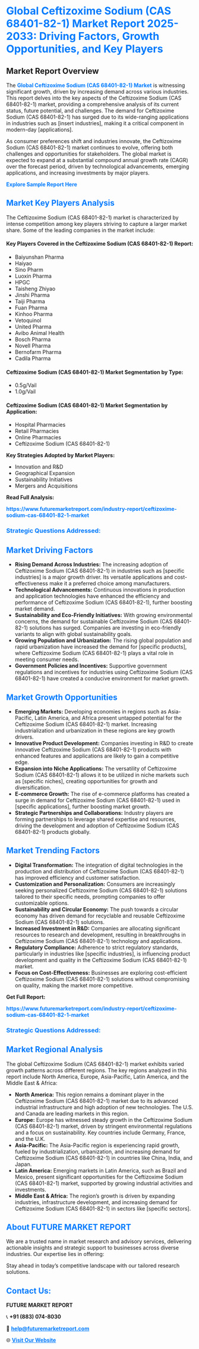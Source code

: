 <h1 style="color: #007BFF;">Global Ceftizoxime Sodium (CAS 68401-82-1) Market Report 2025-2033: Driving Factors, Growth Opportunities, and Key Players</h1>

<section id="overview">
<h2>Market Report Overview</h2>
<p>The <a href="https://www.futuremarketreport.com/industry-report/ceftizoxime-sodium-cas-68401-82-1-market" style="color: #007BFF; text-decoration: none;"><strong>Global Ceftizoxime Sodium (CAS 68401-82-1) Market</strong></a> is witnessing significant growth, driven by increasing demand across various industries. This report delves into the key aspects of the Ceftizoxime Sodium (CAS 68401-82-1) market, providing a comprehensive analysis of its current status, future potential, and challenges. The demand for Ceftizoxime Sodium (CAS 68401-82-1) has surged due to its wide-ranging applications in industries such as [insert industries], making it a critical component in modern-day [applications].</p>
<p>As consumer preferences shift and industries innovate, the Ceftizoxime Sodium (CAS 68401-82-1) market continues to evolve, offering both challenges and opportunities for stakeholders. The global market is expected to expand at a substantial compound annual growth rate (CAGR) over the forecast period, driven by technological advancements, emerging applications, and increasing investments by major players.</p>
</section>

<section id="overview">
<p><a href="https://www.futuremarketreport.com/request-sample/reportId=111525" style="color: #007BFF; text-decoration: none;"><strong>Explore Sample Report Here</strong></a></p>
</section>

<section id="key-players">
<h2 style="color: #007BFF;">Market Key Players Analysis</h2>
<p>The Ceftizoxime Sodium (CAS 68401-82-1) market is characterized by intense competition among key players striving to capture a larger market share. Some of the leading companies in the market include:</p>
<h4>Key Players Covered in the Ceftizoxime Sodium (CAS 68401-82-1) Report:</h4>
<ul><li>Baiyunshan Pharma</li><li>Haiyao</li><li>Sino Pharm</li><li>Luoxin Pharma</li><li>HPGC</li><li>Taisheng Zhiyao</li><li>Jinshi Pharma</li><li>Taiji Pharma</li><li>Fuan Pharma</li><li>Kinhoo Pharma</li><li>Vetoquinol</li><li>United Pharma</li><li>Avibo Animal Health</li><li>Bosch Pharma</li><li>Novell Pharma</li><li>Bernofarm Pharma</li><li>Cadila Pharma</li></ul>
<h4>Ceftizoxime Sodium (CAS 68401-82-1) Market Segmentation by Type:</h4>
<ul><li>0.5g/Vail</li><li>1.0g/Vail</li></ul>

<h4>Ceftizoxime Sodium (CAS 68401-82-1) Market Segmentation by Application:</h4>
<ul><li>Hospital Pharmacies</li><li>Retail Pharmacies</li><li>Online Pharmacies</li><li>Ceftizoxime Sodium (CAS 68401-82-1)</li></ul>
<p><strong>Key Strategies Adopted by Market Players:</strong></p>
<ul>
<li>Innovation and R&D</li>
<li>Geographical Expansion</li>
<li>Sustainability Initiatives</li>
<li>Mergers and Acquisitions</li>
</ul>
</section>

<section>
<p><strong>Read Full Analysis: </strong></p><a href="https://www.futuremarketreport.com/industry-report/ceftizoxime-sodium-cas-68401-82-1-market" style="color: #007BFF; text-decoration: none;"><strong>https://www.futuremarketreport.com/industry-report/ceftizoxime-sodium-cas-68401-82-1-market</strong></a>
<h3 style="color: #007BFF;">Strategic Questions Addressed:</h3>
</section>

<section id="driving-factors">
<h2 style="color: #007BFF;">Market Driving Factors</h2>
<ul>
<li><strong>Rising Demand Across Industries:</strong> The increasing adoption of Ceftizoxime Sodium (CAS 68401-82-1) in industries such as [specific industries] is a major growth driver. Its versatile applications and cost-effectiveness make it a preferred choice among manufacturers.</li>
<li><strong>Technological Advancements:</strong> Continuous innovations in production and application technologies have enhanced the efficiency and performance of Ceftizoxime Sodium (CAS 68401-82-1), further boosting market demand.</li>
<li><strong>Sustainability and Eco-Friendly Initiatives:</strong> With growing environmental concerns, the demand for sustainable Ceftizoxime Sodium (CAS 68401-82-1) solutions has surged. Companies are investing in eco-friendly variants to align with global sustainability goals.</li>
<li><strong>Growing Population and Urbanization:</strong> The rising global population and rapid urbanization have increased the demand for [specific products], where Ceftizoxime Sodium (CAS 68401-82-1) plays a vital role in meeting consumer needs.</li>
<li><strong>Government Policies and Incentives:</strong> Supportive government regulations and incentives for industries using Ceftizoxime Sodium (CAS 68401-82-1) have created a conducive environment for market growth.</li>
</ul>
</section>

<section id="growth-opportunities">
<h2 style="color: #007BFF;">Market Growth Opportunities</h2>
<ul>
<li><strong>Emerging Markets:</strong> Developing economies in regions such as Asia-Pacific, Latin America, and Africa present untapped potential for the Ceftizoxime Sodium (CAS 68401-82-1) market. Increasing industrialization and urbanization in these regions are key growth drivers.</li>
<li><strong>Innovative Product Development:</strong> Companies investing in R&D to create innovative Ceftizoxime Sodium (CAS 68401-82-1) products with enhanced features and applications are likely to gain a competitive edge.</li>
<li><strong>Expansion into Niche Applications:</strong> The versatility of Ceftizoxime Sodium (CAS 68401-82-1) allows it to be utilized in niche markets such as [specific niches], creating opportunities for growth and diversification.</li>
<li><strong>E-commerce Growth:</strong> The rise of e-commerce platforms has created a surge in demand for Ceftizoxime Sodium (CAS 68401-82-1) used in [specific applications], further boosting market growth.</li>
<li><strong>Strategic Partnerships and Collaborations:</strong> Industry players are forming partnerships to leverage shared expertise and resources, driving the development and adoption of Ceftizoxime Sodium (CAS 68401-82-1) products globally.</li>
</ul>
</section>

<section id="trending-factors">
<h2 style="color: #007BFF;">Market Trending Factors</h2>
<ul>
<li><strong>Digital Transformation:</strong> The integration of digital technologies in the production and distribution of Ceftizoxime Sodium (CAS 68401-82-1) has improved efficiency and customer satisfaction.</li>
<li><strong>Customization and Personalization:</strong> Consumers are increasingly seeking personalized Ceftizoxime Sodium (CAS 68401-82-1) solutions tailored to their specific needs, prompting companies to offer customizable options.</li>
<li><strong>Sustainability and Circular Economy:</strong> The push towards a circular economy has driven demand for recyclable and reusable Ceftizoxime Sodium (CAS 68401-82-1) solutions.</li>
<li><strong>Increased Investment in R&D:</strong> Companies are allocating significant resources to research and development, resulting in breakthroughs in Ceftizoxime Sodium (CAS 68401-82-1) technology and applications.</li>
<li><strong>Regulatory Compliance:</strong> Adherence to strict regulatory standards, particularly in industries like [specific industries], is influencing product development and quality in the Ceftizoxime Sodium (CAS 68401-82-1) market.</li>
<li><strong>Focus on Cost-Effectiveness:</strong> Businesses are exploring cost-efficient Ceftizoxime Sodium (CAS 68401-82-1) solutions without compromising on quality, making the market more competitive.</li>
</ul>
</section>

<section>
<p><strong>Get Full Report: </strong></p><a href="https://www.futuremarketreport.com/industry-report/ceftizoxime-sodium-cas-68401-82-1-market" style="color: #007BFF; text-decoration: none;"><strong>https://www.futuremarketreport.com/industry-report/ceftizoxime-sodium-cas-68401-82-1-market</strong></a>
<h3 style="color: #007BFF;">Strategic Questions Addressed:</h3>
</section>


<section id="regional-analysis">
<h2 style="color: #007BFF;">Market Regional Analysis</h2>
<p>The global Ceftizoxime Sodium (CAS 68401-82-1) market exhibits varied growth patterns across different regions. The key regions analyzed in this report include North America, Europe, Asia-Pacific, Latin America, and the Middle East & Africa:</p>
<ul>
<li><strong>North America:</strong> This region remains a dominant player in the Ceftizoxime Sodium (CAS 68401-82-1) market due to its advanced industrial infrastructure and high adoption of new technologies. The U.S. and Canada are leading markets in this region.</li>
<li><strong>Europe:</strong> Europe has witnessed steady growth in the Ceftizoxime Sodium (CAS 68401-82-1) market, driven by stringent environmental regulations and a focus on sustainability. Key countries include Germany, France, and the U.K.</li>
<li><strong>Asia-Pacific:</strong> The Asia-Pacific region is experiencing rapid growth, fueled by industrialization, urbanization, and increasing demand for Ceftizoxime Sodium (CAS 68401-82-1) in countries like China, India, and Japan.</li>
<li><strong>Latin America:</strong> Emerging markets in Latin America, such as Brazil and Mexico, present significant opportunities for the Ceftizoxime Sodium (CAS 68401-82-1) market, supported by growing industrial activities and investments.</li>
<li><strong>Middle East & Africa:</strong> The region’s growth is driven by expanding industries, infrastructure development, and increasing demand for Ceftizoxime Sodium (CAS 68401-82-1) in sectors like [specific sectors].</li>
</ul>
</section>

<footer>
<h2 style="color: #007BFF;">About FUTURE MARKET REPORT</h2>
<p>We are a trusted name in market research and advisory services, delivering actionable insights and strategic support to businesses across diverse industries. Our expertise lies in offering:</p>

<p>Stay ahead in today’s competitive landscape with our tailored research solutions.</p>

<h2 style="color: #007BFF;">Contact Us:</h2>
<p><strong>FUTURE MARKET REPORT</strong></p>
<p>📞 <strong>+91 (883) 074-8030</strong></p>
<p>📧 <strong><a href="mailto:help@futuremarketreport.com" style="color: #007BFF;">help@futuremarketreport.com</a></strong></p>
<p>🌐 <strong><a href="https://www.futuremarketreport.com/" style="color: #007BFF;">Visit Our Website</a></strong></p>
</footer>